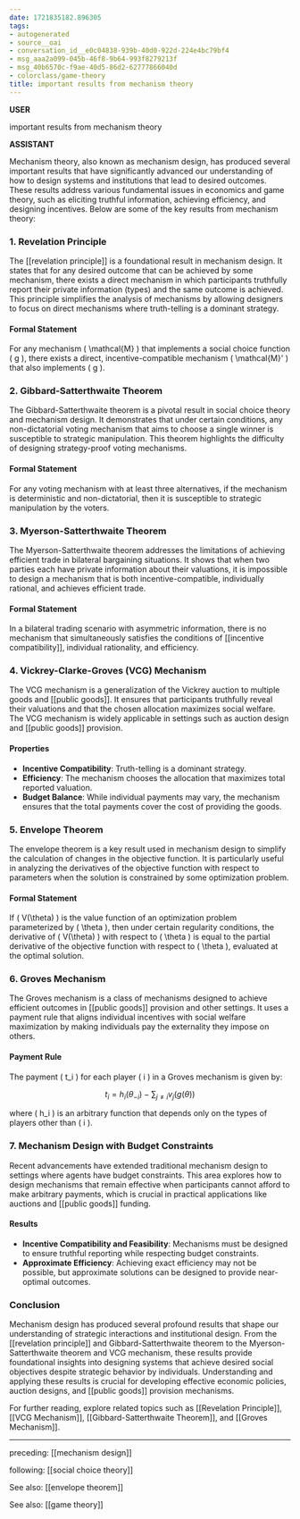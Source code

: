 ```yaml
---
date: 1721835182.896305
tags:
- autogenerated
- source__oai
- conversation_id__e0c04838-939b-40d0-922d-224e4bc79bf4
- msg_aaa2a099-045b-46f8-9b64-993f8279213f
- msg_40b6570c-f9ae-40d5-86d2-62777866040d
- colorclass/game-theory
title: important results from mechanism theory
---
```


**USER**

important results from mechanism theory


**ASSISTANT**

Mechanism theory, also known as mechanism design, has produced several important results that have significantly advanced our understanding of how to design systems and institutions that lead to desired outcomes. These results address various fundamental issues in economics and game theory, such as eliciting truthful information, achieving efficiency, and designing incentives. Below are some of the key results from mechanism theory:

### 1. Revelation Principle

The [[revelation principle]] is a foundational result in mechanism design. It states that for any desired outcome that can be achieved by some mechanism, there exists a direct mechanism in which participants truthfully report their private information (types) and the same outcome is achieved. This principle simplifies the analysis of mechanisms by allowing designers to focus on direct mechanisms where truth-telling is a dominant strategy.

#### Formal Statement

For any mechanism \( \mathcal{M} \) that implements a social choice function \( g \), there exists a direct, incentive-compatible mechanism \( \mathcal{M}' \) that also implements \( g \).

### 2. Gibbard-Satterthwaite Theorem

The Gibbard-Satterthwaite theorem is a pivotal result in social choice theory and mechanism design. It demonstrates that under certain conditions, any non-dictatorial voting mechanism that aims to choose a single winner is susceptible to strategic manipulation. This theorem highlights the difficulty of designing strategy-proof voting mechanisms.

#### Formal Statement

For any voting mechanism with at least three alternatives, if the mechanism is deterministic and non-dictatorial, then it is susceptible to strategic manipulation by the voters.

### 3. Myerson-Satterthwaite Theorem

The Myerson-Satterthwaite theorem addresses the limitations of achieving efficient trade in bilateral bargaining situations. It shows that when two parties each have private information about their valuations, it is impossible to design a mechanism that is both incentive-compatible, individually rational, and achieves efficient trade.

#### Formal Statement

In a bilateral trading scenario with asymmetric information, there is no mechanism that simultaneously satisfies the conditions of [[incentive compatibility]], individual rationality, and efficiency.

### 4. Vickrey-Clarke-Groves (VCG) Mechanism

The VCG mechanism is a generalization of the Vickrey auction to multiple goods and [[public goods]]. It ensures that participants truthfully reveal their valuations and that the chosen allocation maximizes social welfare. The VCG mechanism is widely applicable in settings such as auction design and [[public goods]] provision.

#### Properties

- **Incentive Compatibility**: Truth-telling is a dominant strategy.
- **Efficiency**: The mechanism chooses the allocation that maximizes total reported valuation.
- **Budget Balance**: While individual payments may vary, the mechanism ensures that the total payments cover the cost of providing the goods.

### 5. Envelope Theorem

The envelope theorem is a key result used in mechanism design to simplify the calculation of changes in the objective function. It is particularly useful in analyzing the derivatives of the objective function with respect to parameters when the solution is constrained by some optimization problem.

#### Formal Statement

If \( V(\theta) \) is the value function of an optimization problem parameterized by \( \theta \), then under certain regularity conditions, the derivative of \( V(\theta) \) with respect to \( \theta \) is equal to the partial derivative of the objective function with respect to \( \theta \), evaluated at the optimal solution.

### 6. Groves Mechanism

The Groves mechanism is a class of mechanisms designed to achieve efficient outcomes in [[public goods]] provision and other settings. It uses a payment rule that aligns individual incentives with social welfare maximization by making individuals pay the externality they impose on others.

#### Payment Rule

The payment \( t_i \) for each player \( i \) in a Groves mechanism is given by:

$$
t_i = h_i(\theta_{-i}) - \sum_{j \neq i} v_j(g(\theta))
$$

where \( h_i \) is an arbitrary function that depends only on the types of players other than \( i \).

### 7. Mechanism Design with Budget Constraints

Recent advancements have extended traditional mechanism design to settings where agents have budget constraints. This area explores how to design mechanisms that remain effective when participants cannot afford to make arbitrary payments, which is crucial in practical applications like auctions and [[public goods]] funding.

#### Results

- **Incentive Compatibility and Feasibility**: Mechanisms must be designed to ensure truthful reporting while respecting budget constraints.
- **Approximate Efficiency**: Achieving exact efficiency may not be possible, but approximate solutions can be designed to provide near-optimal outcomes.

### Conclusion

Mechanism design has produced several profound results that shape our understanding of strategic interactions and institutional design. From the [[revelation principle]] and Gibbard-Satterthwaite theorem to the Myerson-Satterthwaite theorem and VCG mechanism, these results provide foundational insights into designing systems that achieve desired social objectives despite strategic behavior by individuals. Understanding and applying these results is crucial for developing effective economic policies, auction designs, and [[public goods]] provision mechanisms.

For further reading, explore related topics such as [[Revelation Principle]], [[VCG Mechanism]], [[Gibbard-Satterthwaite Theorem]], and [[Groves Mechanism]].


---

preceding: [[mechanism design]]  


following: [[social choice theory]]

See also: [[envelope theorem]]


See also: [[game theory]]